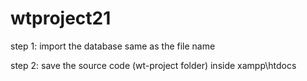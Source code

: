 # wtproject21

step 1: import the database same as the file name

step 2: save the source code (wt-project folder) inside xampp\htdocs
